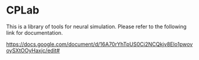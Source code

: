 # CPLab
This is a library of tools for neural simulation. Please refer to the following link for documentation.

https://docs.google.com/document/d/16A70rYhTpUS0Ci2NCQkjv8Elo1pwovoySXtOOyHaxjc/edit#
